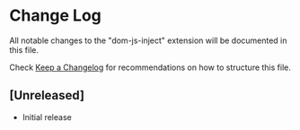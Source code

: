 # Change Log

All notable changes to the "dom-js-inject" extension will be documented in this file.

Check [Keep a Changelog](http://keepachangelog.com/) for recommendations on how to structure this file.

## [Unreleased]

- Initial release